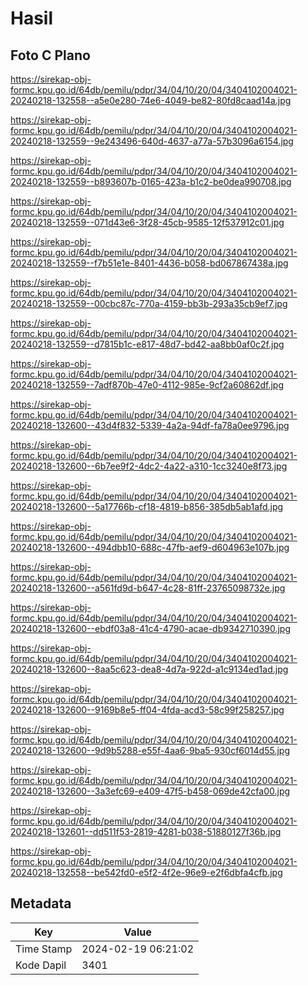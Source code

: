 # Hasil

## Foto C Plano

https://sirekap-obj-formc.kpu.go.id/64db/pemilu/pdpr/34/04/10/20/04/3404102004021-20240218-132558--a5e0e280-74e6-4049-be82-80fd8caad14a.jpg

https://sirekap-obj-formc.kpu.go.id/64db/pemilu/pdpr/34/04/10/20/04/3404102004021-20240218-132559--9e243496-640d-4637-a77a-57b3096a6154.jpg

https://sirekap-obj-formc.kpu.go.id/64db/pemilu/pdpr/34/04/10/20/04/3404102004021-20240218-132559--b893607b-0165-423a-b1c2-be0dea990708.jpg

https://sirekap-obj-formc.kpu.go.id/64db/pemilu/pdpr/34/04/10/20/04/3404102004021-20240218-132559--071d43e6-3f28-45cb-9585-12f537912c01.jpg

https://sirekap-obj-formc.kpu.go.id/64db/pemilu/pdpr/34/04/10/20/04/3404102004021-20240218-132559--f7b51e1e-8401-4436-b058-bd067867438a.jpg

https://sirekap-obj-formc.kpu.go.id/64db/pemilu/pdpr/34/04/10/20/04/3404102004021-20240218-132559--00cbc87c-770a-4159-bb3b-293a35cb9ef7.jpg

https://sirekap-obj-formc.kpu.go.id/64db/pemilu/pdpr/34/04/10/20/04/3404102004021-20240218-132559--d7815b1c-e817-48d7-bd42-aa8bb0af0c2f.jpg

https://sirekap-obj-formc.kpu.go.id/64db/pemilu/pdpr/34/04/10/20/04/3404102004021-20240218-132559--7adf870b-47e0-4112-985e-9cf2a60862df.jpg

https://sirekap-obj-formc.kpu.go.id/64db/pemilu/pdpr/34/04/10/20/04/3404102004021-20240218-132600--43d4f832-5339-4a2a-94df-fa78a0ee9796.jpg

https://sirekap-obj-formc.kpu.go.id/64db/pemilu/pdpr/34/04/10/20/04/3404102004021-20240218-132600--6b7ee9f2-4dc2-4a22-a310-1cc3240e8f73.jpg

https://sirekap-obj-formc.kpu.go.id/64db/pemilu/pdpr/34/04/10/20/04/3404102004021-20240218-132600--5a17766b-cf18-4819-b856-385db5ab1afd.jpg

https://sirekap-obj-formc.kpu.go.id/64db/pemilu/pdpr/34/04/10/20/04/3404102004021-20240218-132600--494dbb10-688c-47fb-aef9-d604963e107b.jpg

https://sirekap-obj-formc.kpu.go.id/64db/pemilu/pdpr/34/04/10/20/04/3404102004021-20240218-132600--a561fd9d-b647-4c28-81ff-23765098732e.jpg

https://sirekap-obj-formc.kpu.go.id/64db/pemilu/pdpr/34/04/10/20/04/3404102004021-20240218-132600--ebdf03a8-41c4-4790-acae-db9342710390.jpg

https://sirekap-obj-formc.kpu.go.id/64db/pemilu/pdpr/34/04/10/20/04/3404102004021-20240218-132600--8aa5c623-dea8-4d7a-922d-a1c9134ed1ad.jpg

https://sirekap-obj-formc.kpu.go.id/64db/pemilu/pdpr/34/04/10/20/04/3404102004021-20240218-132600--9169b8e5-ff04-4fda-acd3-58c99f258257.jpg

https://sirekap-obj-formc.kpu.go.id/64db/pemilu/pdpr/34/04/10/20/04/3404102004021-20240218-132600--9d9b5288-e55f-4aa6-9ba5-930cf6014d55.jpg

https://sirekap-obj-formc.kpu.go.id/64db/pemilu/pdpr/34/04/10/20/04/3404102004021-20240218-132600--3a3efc69-e409-47f5-b458-069de42cfa00.jpg

https://sirekap-obj-formc.kpu.go.id/64db/pemilu/pdpr/34/04/10/20/04/3404102004021-20240218-132601--dd511f53-2819-4281-b038-51880127f36b.jpg

https://sirekap-obj-formc.kpu.go.id/64db/pemilu/pdpr/34/04/10/20/04/3404102004021-20240218-132558--be542fd0-e5f2-4f2e-96e9-e2f6dbfa4cfb.jpg


## Metadata

| Key        | Value               |
| ---------- | ------------------- |
| Time Stamp | 2024-02-19 06:21:02 |
| Kode Dapil | 3401                |



